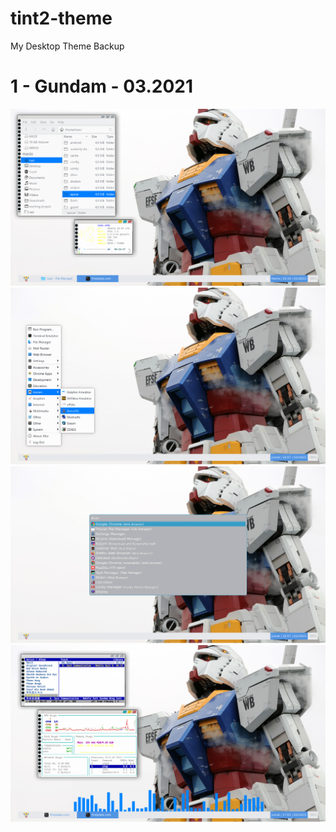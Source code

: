 # tint2-theme
My Desktop Theme Backup

# 1 - Gundam - 03.2021

![Screenshot 1](https://raw.githubusercontent.com/ipang-dwi/tint2-theme/master/gundam/screenshot/gundam.png)
![Screenshot 2](https://raw.githubusercontent.com/ipang-dwi/tint2-theme/master/gundam/screenshot/gundam2.png)
![Screenshot 3](https://raw.githubusercontent.com/ipang-dwi/tint2-theme/master/gundam/screenshot/gundam3.png)
![Screenshot 4](https://raw.githubusercontent.com/ipang-dwi/tint2-theme/master/gundam/screenshot/gundam4.png)
